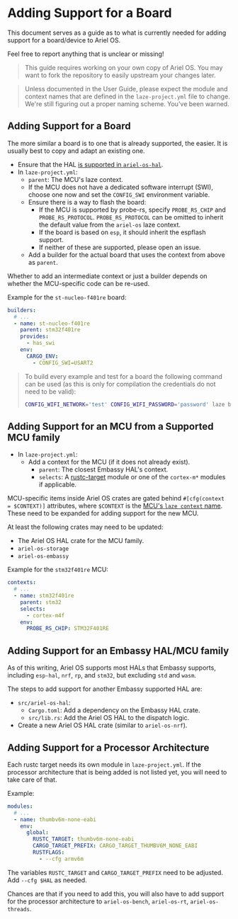 # Adding Support for a Board

This document serves as a guide as to what is currently needed for adding support
for a board/device to Ariel OS.

Feel free to report anything that is unclear or missing!

> This guide requires working on your own copy of Ariel OS.
> You may want to fork the repository to easily upstream your changes later.

> Unless documented in the User Guide, please expect the module and context names that are defined in the `laze-project.yml` file to change.
> We're still figuring out a proper naming scheme.
> You've been warned.

## Adding Support for a Board

The more similar a board is to one that is already supported, the easier.
It is usually best to copy and adapt an existing one.

- Ensure that the HAL [is supported in `ariel-os-hal`](#adding-support-for-an-embassy-halmcu-family).
- In `laze-project.yml`:
  - `parent`: The MCU's laze context.
  - If the MCU does not have a dedicated software interrupt (SWI), choose one
    now and set the `CONFIG_SWI` environment variable.
  - Ensure there is a way to flash the board:
    - If the MCU is supported by probe-rs, specify `PROBE_RS_CHIP`
      and `PROBE_RS_PROTOCOL`.
      `PROBE_RS_PROTOCOL` can be omitted to inherit the default value from the `ariel-os` laze context.
    - If the board is based on `esp`, it should inherit the espflash support.
    - If neither of these are supported, please open an issue.
  - Add a builder for the actual board that uses the context from above as `parent`.

Whether to add an intermediate context or just a builder depends on whether the
MCU-specific code can be re-used.

Example for the `st-nucleo-f401re` board:

```yaml
builders:
  # ...
  - name: st-nucleo-f401re
    parent: stm32f401re
    provides:
      - has_swi
    env:
      CARGO_ENV:
        - CONFIG_SWI=USART2
```

> To build every example and test for a board the following command can be used (as this is only for compilation the credentials do not need to be valid):
>
> ```sh
> CONFIG_WIFI_NETWORK='test' CONFIG_WIFI_PASSWORD='password' laze build --global -b <builder>
> ```

## Adding Support for an MCU from a Supported MCU family

- In `laze-project.yml`:
  - Add a context for the MCU (if it does not already exist).
    - `parent`: The closest Embassy HAL's context.
    - `selects`: A [rustc-target](#adding-support-for-a-processor-architecture) module or one of the `cortex-m*` modules if applicable.

MCU-specific items inside Ariel OS crates are gated behind
`#[cfg(context = $CONTEXT)]` attributes, where `$CONTEXT` is the [MCU's `laze
context` name](./build-system.md#laze-contexts).
These need to be expanded for adding support for the new MCU.

At least the following crates may need to be updated:

- The Ariel OS HAL crate for the MCU family.
- `ariel-os-storage`
- `ariel-os-embassy`

Example for the `stm32f401re` MCU:

```yaml
contexts:
  # ...
  - name: stm32f401re
    parent: stm32
    selects:
      - cortex-m4f
    env:
      PROBE_RS_CHIP: STM32F401RE
```

## Adding Support for an Embassy HAL/MCU family

As of this writing, Ariel OS supports most HALs that Embassy supports,
including `esp-hal`, `nrf`, `rp`, and `stm32`, but excluding `std` and `wasm`.

The steps to add support for another Embassy supported HAL are:

- `src/ariel-os-hal`:
  - `Cargo.toml`: Add a dependency on the Embassy HAL crate.
  - `src/lib.rs`: Add the Ariel OS HAL to the dispatch logic.
- Create a new Ariel OS HAL crate (similar to `ariel-os-nrf`).

## Adding Support for a Processor Architecture

Each rustc target needs its own module in `laze-project.yml`.
If the processor architecture that is being added is not listed yet, you will
need to take care of that.

Example:

```yaml
modules:
  # ...
  - name: thumbv6m-none-eabi
    env:
      global:
        RUSTC_TARGET: thumbv6m-none-eabi
        CARGO_TARGET_PREFIX: CARGO_TARGET_THUMBV6M_NONE_EABI
        RUSTFLAGS:
          - --cfg armv6m
```

The variables `RUSTC_TARGET` and `CARGO_TARGET_PREFIX` need to be adjusted.
Add `--cfg $HAL` as needed.

Chances are that if you need to add this, you will also have to add support for
the processor architecture to `ariel-os-bench`, `ariel-os-rt`, `ariel-os-threads`.
